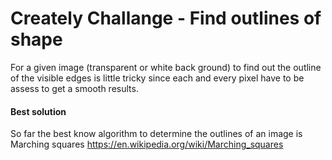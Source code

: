# Creately Challange - Find outlines of shape
For a given image (transparent or white back ground) to find out the outline of the visible edges is little tricky since each and every pixel have to be assess to get a smooth results.

#### Best solution
So far the best know algorithm to determine the outlines of an image is Marching squares
https://en.wikipedia.org/wiki/Marching_squares
 






